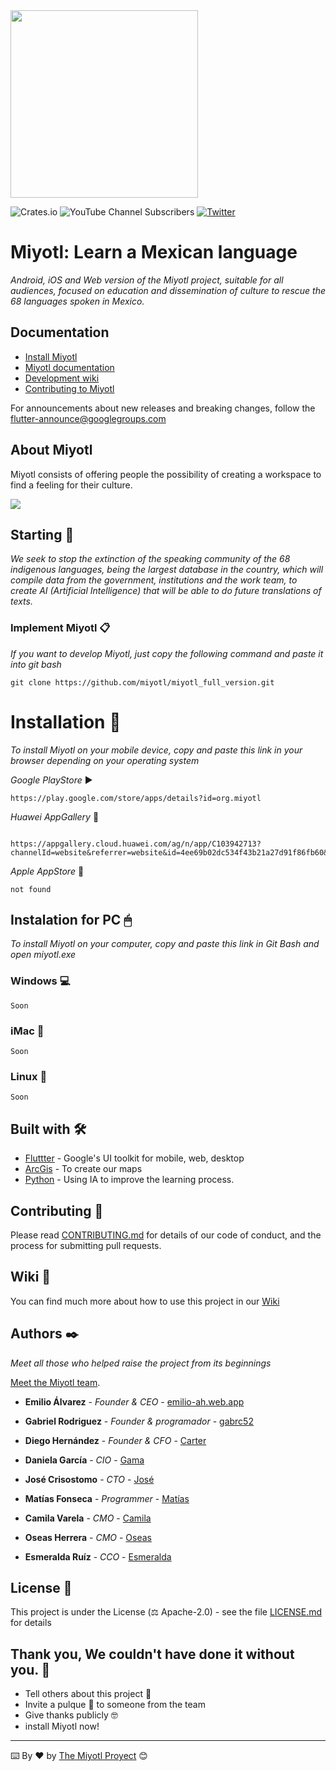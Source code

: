  <img width="300" height="300" src="https://github.com/miyotl/miyotl_full_version/blob/main/assets/3.0x/icon-full-new.png">
</p>

![Crates.io](https://img.shields.io/crates/l/rustc-serialize?label=LICENSE)
![YouTube Channel Subscribers](https://img.shields.io/youtube/channel/subscribers/UC1xNNKPlRotin_aJ1kW2pkQ?label=Miyotl&style=social)
[![Twitter](https://img.shields.io/twitter/follow/MiyotlApp.svg?style=social&label=@MiyotlApp)](https://twitter.com/MiyotlApp)



# Miyotl: Learn a Mexican language

_Android, iOS and Web version of the Miyotl project, suitable for all audiences, focused on education and dissemination of culture to rescue the 68 languages spoken in Mexico._

## Documentation

* [Install Miyotl](https://miyotl.org/)
* [Miyotl documentation](https://www.overleaf.com/read/wkbnjtkbckhp)
* [Development wiki](https://github.com/miyotl/miyotl/wiki)
* [Contributing to Miyotl](https://github.com/miyotl_full_version/CONTRIBUTING.md)

For announcements about new releases and breaking changes, follow the
[flutter-announce@googlegroups.com](https://groups.google.com/g/miyotl_announcements)

## About Miyotl

Miyotl consists of offering people the possibility of creating a workspace to find a feeling for their culture.

 <img src="https://github.com/miyotl/miyotl_full_version/blob/main/assets/banner.jpg">
</p>

## Starting 🚀

_We seek to stop the extinction of the speaking community of the 68 indigenous languages, being the largest database in the country, which will compile data from the government, institutions and the work team, to create AI (Artificial Intelligence) that will be able to do future translations of texts._
### Implement Miyotl 📋

_If you want to develop Miyotl, just copy the following command and paste it into git bash_

```
git clone https://github.com/miyotl/miyotl_full_version.git
```

# Installation 🔧

_To install Miyotl on your mobile device, copy and paste this link in your browser depending on your operating system_

_Google PlayStore_ ▶

```
https://play.google.com/store/apps/details?id=org.miyotl
```

_Huawei AppGallery_  📱

```

https://appgallery.cloud.huawei.com/ag/n/app/C103942713?channelId=website&referrer=website&id=4ee69b02dc534f43b21a27d91f86fb60&s=600B6CDB46042B4E9E0D47333B46F6FD46D10C56855FB900AB908E2FE3BB5A74&detailType=0&v=
```
_Apple AppStore_ 🍎

```
not found
```

## Instalation for PC 🖱

_To install Miyotl on your computer, copy and paste this link in Git Bash and open miyotl.exe_

### Windows 💻

```
Soon
```

### iMac 🍎

```
Soon
```

### Linux 🐧

```
Soon
```
## Built with 🛠️

* [Fluttter](https://flutter.dev/) - Google's UI toolkit for mobile, web, desktop
* [ArcGis](https://www.arcgis.com/index.html) - To create our maps
* [Python](https://www.python.org/) - Using IA to improve the learning process.

## Contributing 🦾

Please read [CONTRIBUTING.md](https://gist.github.com/villanuevand/xxxxxx) for details of our code of conduct, and the process for submitting pull requests.

## Wiki 📖

You can find much more about how to use this project in our [Wiki](https://github.com/miyotl/miyotl/wiki)

## Authors ✒️

_Meet all those who helped raise the project from its beginnings_

[Meet the Miyotl team](https://miyotl.org/acerca_de/).

* **Emilio Álvarez** - *Founder & CEO* - [emilio-ah.web.app](https://emilio-ah.web.app)

* **Gabriel Rodriguez** - *Founder & programador* - [gabrc52](https://github.com/gabrc52)

* **Diego Hernández** - *Founder & CFO* - [Carter](https://github.com/Carter-Dieguino)

* **Daniela García** - *CIO* - [Gama](https://www.instagram.com/lagamitavella/)

* **José Crisostomo** - *CTO* - [José](https://github.com/simplekjl)

* **Matías Fonseca** - *Programmer* - [Matías](https://github.com/Matiasfons)

* **Camila Varela** - *CMO* - [Camila](https://www.instagram.com/mi_lennn/)

* **Oseas Herrera** - *CMO* - [Oseas](https://www.instagram.com/oseas_hf/)

* **Esmeralda Ruíz** - *CCO* - [Esmeralda](https://www.instagram.com/esmeraldaruizmart_11/)


## License 📄

This project is under the License (⚖ Apache-2.0) - see the file [LICENSE.md](LICENSE.md) for details

## Thank you, We couldn't have done it without you. 🎁

* Tell others about this project 📢
* Invite a pulque 🍺 to someone from the team
* Give thanks publicly 🤓
* install Miyotl now!

---
⌨️ By ❤️ by [The Miyotl Proyect](https://github.com/miyotl) 😊
